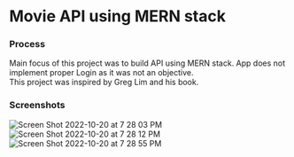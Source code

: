 # Movie API using MERN stack


### Process
Main focus of this project was to build API using MERN stack. App does not implement proper Login as it was not an objective. </br>
This project was inspired by Greg Lim and his book.

### Screenshots
![Screen Shot 2022-10-20 at 7 28 03 PM](https://user-images.githubusercontent.com/86169204/197078389-35fb4287-8a61-48df-b0ea-b0d92d5852e7.png)
![Screen Shot 2022-10-20 at 7 28 12 PM](https://user-images.githubusercontent.com/86169204/197078409-52a67694-1c02-4929-af71-ad10d17cd728.png)
![Screen Shot 2022-10-20 at 7 28 55 PM](https://user-images.githubusercontent.com/86169204/197078428-b0e01d71-11aa-4c62-b562-59922ed8d8a7.png)
